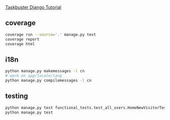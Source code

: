 [Taskbuster Django Tutorial](http://www.marinamele.com/taskbuster-django-tutorial)


## coverage

```sh
coverage run --source='.' manage.py test
coverage report
coverage html
```

## i18n

```sh
python manage.py makemessages -l cn
# work on app/locale/lang
python manage.py compilemessages -l cn
```

## testing

```sh
python manage.py test functional_tests.test_all_users.HomeNewVisitorTest.test_i18n
python manage.py test
```
